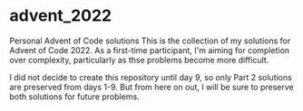 # advent_2022
Personal Advent of Code solutions
This is the collection of my solutions for Advent of Code 2022. As a first-time participant, I'm aiming for completion over complexity, particularly as thse problems become more difficult. 

I did not decide to create this repository until day 9, so only Part 2 solutions are preserved from days 1-9. But from here on out, I will be sure to preserve both solutions for future problems.
